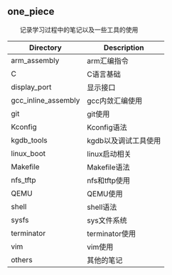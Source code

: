 ## one_piece

&emsp;&emsp;记录学习过程中的笔记以及一些工具的使用

| Directory           | Description          |
| ------------------- | -------------------- |
| arm_assembly        | arm汇编指令          |
| C                   | C语言基础            |
| display_port        | 显示接口             |
| gcc_inline_assembly | gcc内敛汇编使用      |
| git                 | git使用              |
| Kconfig             | Kconfig语法          |
| kgdb_tools          | kgdb以及调试工具使用 |
| linux_boot          | linux启动相关        |
| Makefile            | Makefile语法         |
| nfs_tftp            | nfs和tftp使用        |
| QEMU                | QEMU使用             |
| shell               | shell语法            |
| sysfs               | sys文件系统          |
| terminator          | terminator使用       |
| vim                 | vim使用              |
| others              | 其他的笔记           |



